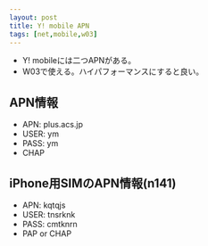 ```yaml
---
layout: post
title: Y! mobile APN
tags: [net,mobile,w03]
---
```


- Y! mobileには二つAPNがある。
- W03で使える。ハイパフォーマンスにすると良い。

## APN情報

- APN: plus.acs.jp
- USER: ym
- PASS: ym
- CHAP

## iPhone用SIMのAPN情報(n141)

- APN: kqtqjs
- USER: tnsrknk
- PASS: cmtknrn
- PAP or CHAP
